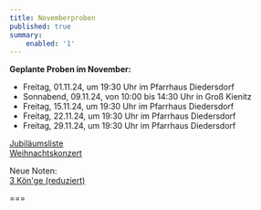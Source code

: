 ```yaml
---
title: Novemberproben
published: true
summary:
    enabled: '1'
---
```


**Geplante Proben im November:**

* Freitag, 01.11.24, um 19:30 Uhr im Pfarrhaus Diedersdorf
* Sonnabend, 09.11.24, von 10:00 bis 14:30 Uhr in Groß Kienitz
* Freitag, 15.11.24, um 19:30 Uhr im Pfarrhaus Diedersdorf
* Freitag, 22.11.24, um 19:30 Uhr im Pfarrhaus Diedersdorf
* Freitag, 29.11.24, um 19:30 Uhr im Pfarrhaus Diedersdorf



[<i class="fa fa-hand-o-right"></i>Jubiläumsliste](/choerchen-intern/choerchennoten/tag:Jubiläumskonzert%202025/query:Jubiläumskonzert%202025)
</br>
[<i class="fa fa-hand-o-right"></i> Weihnachtskonzert](/choerchen-intern/choerchennoten/tag:Weihnachtskonzert%202025/query:Weihnachtskonzert%202025)
<br>

Neue Noten:</br>
[<i class="fa fa-hand-o-right"></i> 3 Kön'ge (reduziert) ](/choerchen-intern/choerchennoten/drei-koenige-wandern#pdf)



===

&nbsp;

